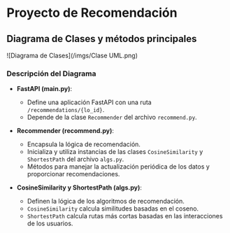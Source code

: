 # Proyecto de Recomendación

## Diagrama de Clases y métodos principales

![Diagrama de Clases](/imgs/Clase UML.png)

### Descripción del Diagrama

- **FastAPI (main.py)**:
  - Define una aplicación FastAPI con una ruta `/recommendations/{lo_id}`.
  - Depende de la clase `Recommender` del archivo `recommend.py`.

- **Recommender (recommend.py)**:
  - Encapsula la lógica de recomendación.
  - Inicializa y utiliza instancias de las clases `CosineSimilarity` y `ShortestPath` del archivo `algs.py`.
  - Métodos para manejar la actualización periódica de los datos y proporcionar recomendaciones.

- **CosineSimilarity y ShortestPath (algs.py)**:
  - Definen la lógica de los algoritmos de recomendación.
  - `CosineSimilarity` calcula similitudes basadas en el coseno.
  - `ShortestPath` calcula rutas más cortas basadas en las interacciones de los usuarios.
